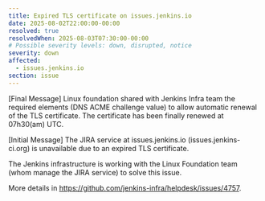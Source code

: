 ```yaml
---
title: Expired TLS certificate on issues.jenkins.io
date: 2025-08-02T22:00:00-00:00
resolved: true
resolvedWhen: 2025-08-03T07:30:00-00:00
# Possible severity levels: down, disrupted, notice
severity: down
affected:
  - issues.jenkins.io
section: issue
---
```


[Final Message]
Linux foundation shared with Jenkins Infra team the required elements (DNS ACME challenge value) to allow automatic renewal of the TLS certificate.
The certificate has been finally renewed at 07h30(am) UTC.

[Initial Message]
The JIRA service at issues.jenkins.io (issues.jenkins-ci.org) is unavailable due to an expired TLS certificate.

The Jenkins infrastructure is working with the Linux Foundation team (whom manage the JIRA service) to solve this issue.

More details in https://github.com/jenkins-infra/helpdesk/issues/4757.
